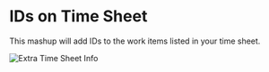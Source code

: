 IDs on Time Sheet
=====================

This mashup will add IDs to the work items listed in your time sheet.

![Extra Time Sheet Info](https://github.com/TargetProcess/TP3MashupLibrary/raw/master/IDs%20on%20Time%20Sheet/IDsonTimeSheet.png)
